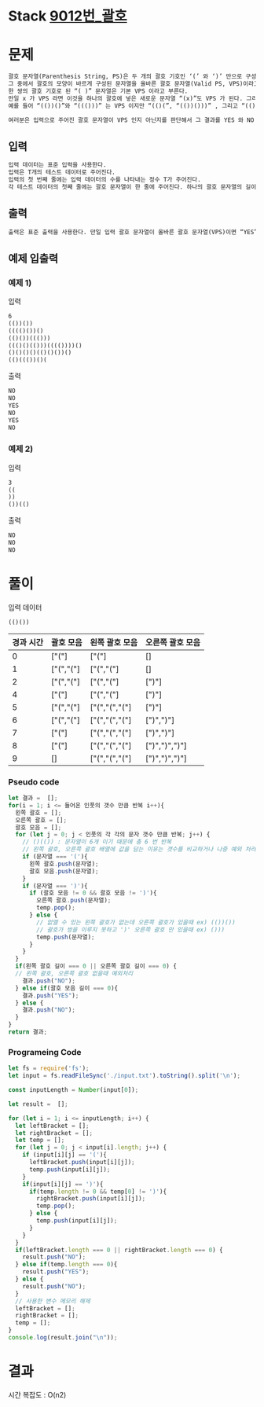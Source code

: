 # Stack [9012번_괄호](https://www.acmicpc.net/problem/9012)

# 문제
```markdown
괄호 문자열(Parenthesis String, PS)은 두 개의 괄호 기호인 ‘(’ 와 ‘)’ 만으로 구성되어 있는 문자열이다.
그 중에서 괄호의 모양이 바르게 구성된 문자열을 올바른 괄호 문자열(Valid PS, VPS)이라고 부른다.
한 쌍의 괄호 기호로 된 “( )” 문자열은 기본 VPS 이라고 부른다.
만일 x 가 VPS 라면 이것을 하나의 괄호에 넣은 새로운 문자열 “(x)”도 VPS 가 된다. 그리고 두 VPS x 와 y를 접합(concatenation)시킨 새로운 문자열 xy도 VPS 가 된다.
예를 들어 “(())()”와 “((()))” 는 VPS 이지만 “(()(”, “(())()))” , 그리고 “(()” 는 모두 VPS 가 아닌 문자열이다. 

여러분은 입력으로 주어진 괄호 문자열이 VPS 인지 아닌지를 판단해서 그 결과를 YES 와 NO 로 나타내어야 한다. 
```

## 입력
```markdown
입력 데이터는 표준 입력을 사용한다.
입력은 T개의 테스트 데이터로 주어진다.
입력의 첫 번째 줄에는 입력 데이터의 수를 나타내는 정수 T가 주어진다.
각 테스트 데이터의 첫째 줄에는 괄호 문자열이 한 줄에 주어진다. 하나의 괄호 문자열의 길이는 2 이상 50 이하이다. 
```

## 출력
```markdown
출력은 표준 출력을 사용한다. 만일 입력 괄호 문자열이 올바른 괄호 문자열(VPS)이면 “YES”, 아니면 “NO”를 한 줄에 하나씩 차례대로 출력해야 한다. 
```

## 예제 입출력
### 예제 1)
입력
```markdown
6
(())())
(((()())()
(()())((()))
((()()(()))(((())))()
()()()()(()()())()
(()((())()(
```

출력
```markdown
NO
NO
YES
NO
YES
NO
```

### 예제 2)
입력
```markdown
3
((
))
())(()
```

출력
```markdown
NO
NO
NO
```

# 풀이

입력 데이터
```
(()())
```

|경과 시간|괄호 모음|왼쪽 괄호 모음|오른쪽 괄호 모음|
|--|---------|----|--------|
|0 | ["("] | ["("] | [] | 
|1 | ["(","("] | ["(","("] | [] | 
|2 | ["(","("] | ["(","("] | [")"] | 
|4 | ["("] | ["(","("] | [")"] | 
|5 | ["(","("] | ["(","(","("] | [")"] | 
|6 | ["(","("] | ["(","(","("] | [")",")"] | 
|7 | ["("] | ["(","(","("] | [")",")"] | 
|8 | ["("] | ["(","(","("] | [")",")",")"] | 
|9 | [] | ["(","(","("] | [")",")",")"] | 

### Pseudo code
```js
let 결과 =  [];
for(i = 1; i <= 들어온 인풋의 갯수 만큼 반복 i++){
  왼쪽 괄호 = [];
  오른쪽 괄호 = [];
  괄호 모음 = [];
  for (let j = 0; j < 인풋의 각 각의 문자 갯수 만큼 반복; j++) {
    // ()(()) : 문자열이 6개 이기 때문에 총 6 번 반복
    // 왼쪽 괄호, 오른쪽 괄호 배열에 값을 담는 이유는 갯수를 비교하거나 나중 예외 처리를 위함.
    if (문자열 === '('){
      왼쪽 괄호.push(문자열);
      괄호 모음.push(문자열);
    }
    if (문자열 === ')'){
      if (괄호 모음 != 0 && 괄호 모음 != ')'){
        오른쪽 괄호.push(문자열);
        temp.pop();
      } else {
        // 없앨 수 있는 왼쪽 괄호가 없는데 오른쪽 괄호가 있을때 ex) (())())
        // 괄호가 쌍을 이루지 못하고 ')' 오른쪽 괄호 만 있을때 ex) ()))
        temp.push(문자열);
      }
    }
  }
  if(왼쪽 괄호 길이 === 0 || 오른쪽 괄호 길이 === 0) {
  // 왼쪽 괄호, 오른쪽 괄호 없을때 예외처리
    결과.push("NO");
  } else if(괄호 모음 길이 === 0){
    결과.push("YES");
  } else {
    결과.push("NO");
  }
}
return 결과;
```

### Programeing Code
```js
let fs = require('fs');
let input = fs.readFileSync('./input.txt').toString().split('\n');

const inputLength = Number(input[0]);

let result =  [];

for (let i = 1; i <= inputLength; i++) {
  let leftBracket = [];
  let rightBracket = [];
  let temp = [];
  for (let j = 0; j < input[i].length; j++) {
    if (input[i][j] == '('){
      leftBracket.push(input[i][j]);
      temp.push(input[i][j]);
    }
    if(input[i][j] == ')'){
      if(temp.length != 0 && temp[0] != ')'){
        rightBracket.push(input[i][j]);
        temp.pop();
      } else {
        temp.push(input[i][j]);
      }
    }
  }
  if(leftBracket.length === 0 || rightBracket.length === 0) {
    result.push("NO");
  } else if(temp.length === 0){
    result.push("YES");
  } else {
    result.push("NO");
  }
  // 사용한 변수 메모리 해제
  leftBracket = [];
  rightBracket = [];
  temp = [];
}
console.log(result.join("\n"));
```

# 결과
시간 복잡도 : O(n2)
